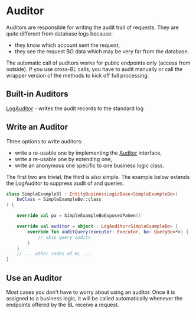 # Auditor

Auditors are responsible for writing the audit trail of requests. They are
quite different from database logs because:

- they know which account sent the request,
- they see the request BO data which may be very far from the database.

<div data-zk-enrich="Note" data-zk-flavour="Danger" data-zk-title="Endpoint Only">
The automatic call of auditors works for public endpoints only (access from outside).
If you use cross-BL calls, you have to audit manually or call the wrapper version
of the methods to kick off full processing.
</div>

## Built-in Auditors

[LogAuditor](/src/jvmMain/kotlin/zakadabar/stack/backend/audit/LogAuditor.kt) - writes the audit records to the standard log

## Write an Auditor

Three options to write auditors:

- write a re-usable one by implementing the [Auditor](/src/jvmMain/kotlin/zakadabar/stack/backend/audit/Auditor.kt) interface,
- write a re-usable one by extending one,
- write an anonymous one specific to one business logic class.

The first two are trivial, the third is also simple. The example below extends the LogAuditor to suppress audit of 
and queries.

```kotlin
class SimpleExampleBl : EntityBusinessLogicBase<SimpleExampleBo>(
    boClass = SimpleExampleBo::class
) {

    override val pa = SimpleExampleBoExposedPaGen()

    override val auditor = object : LogAuditor<SimpleExampleBo> {
        override fun auditQuery(executor: Executor, bo: QueryBo<*>) {
            // skip query audits
        }
    }
    // ... other codes of BL ...
}
```

## Use an Auditor

Most cases you don't have to worry about using an auditor. Once it is assigned
to a business logic, it will be called automatically whenever the endpoints
offered by the BL receive a request.